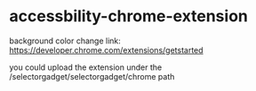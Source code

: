 # accessbility-chrome-extension

background color change link:
https://developer.chrome.com/extensions/getstarted

you could upload the extension under the /selectorgadget/selectorgadget/chrome path
